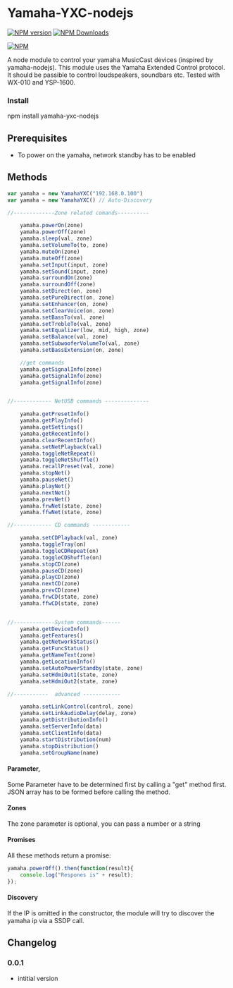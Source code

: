 Yamaha-YXC-nodejs
==================
[![NPM version](http://img.shields.io/npm/v/iobroker.yamaha-yxc-nodejs.svg)](https://npmjs.org/package/yamaha-yxc-nodejs)
[![NPM Downloads](https://img.shields.io/npm/dm/yamaha-yxc-nodejs.svg?style=flat)](https://npmjs.org/package/yamaha-yxc-nodejs)

[![NPM](https://nodei.co/npm/iobroker.milight.png?downloads=true)](https://npmjs.org/package/yamaha-yxc-nodejs)


A node module to control your yamaha MusicCast devices (inspired by yamaha-nodejs).
This module uses the Yamaha Extended Control protocol.
It should be passible to control loudspeakers, soundbars etc.
Tested with WX-010 and YSP-1600. 

### Install
npm install yamaha-yxc-nodejs

## Prerequisites
* To power on the yamaha, network standby has to be enabled


## Methods
```javascript
var yamaha = new YamahaYXC("192.168.0.100")
var yamaha = new YamahaYXC() // Auto-Discovery

//-------------Zone related comands----------

    yamaha.powerOn(zone)
    yamaha.powerOff(zone)
    yamaha.sleep(val, zone)
    yamaha.setVolumeTo(to, zone)
    yamaha.muteOn(zone)
    yamaha.muteOff(zone)
    yamaha.setInput(input, zone)
    yamaha.setSound(input, zone)
    yamaha.surroundOn(zone)
    yamaha.surroundOff(zone)
    yamaha.setDirect(on, zone)
    yamaha.setPureDirect(on, zone)
    yamaha.setEnhancer(on, zone)
    yamaha.setClearVoice(on, zone)
    yamaha.setBassTo(val, zone)
    yamaha.setTrebleTo(val, zone)
    yamaha.setEqualizer(low, mid, high, zone)
    yamaha.setBalance(val, zone)
    yamaha.setSubwooferVolumeTo(val, zone)
    yamaha.setBassExtension(on, zone)

    //get commands
    yamaha.getSignalInfo(zone)
    yamaha.getSignalInfo(zone)
    yamaha.getSignalInfo(zone)


//------------ NetUSB commands --------------

    yamaha.getPresetInfo()
    yamaha.getPlayInfo()
    yamaha.getSettings()
    yamaha.getRecentInfo()
    yamaha.clearRecentInfo()
    yamaha.setNetPlayback(val)
    yamaha.toggleNetRepeat()
    yamaha.toggleNetShuffle()
    yamaha.recallPreset(val, zone)
    yamaha.stopNet()
    yamaha.pauseNet()
    yamaha.playNet()
    yamaha.nextNet()
    yamaha.prevNet()
    yamaha.frwNet(state, zone)
    yamaha.ffwNet(state, zone)

//------------ CD commands ------------

    yamaha.setCDPlayback(val, zone)
    yamaha.toggleTray(on)
    yamaha.toggleCDRepeat(on)
    yamaha.toggleCDShuffle(on)
    yamaha.stopCD(zone)
    yamaha.pauseCD(zone)
    yamaha.playCD(zone)
    yamaha.nextCD(zone)
    yamaha.prevCD(zone)
    yamaha.frwCD(state, zone)
    yamaha.ffwCD(state, zone)


//-------------System commands------
    yamaha.getDeviceInfo()
    yamaha.getFeatures()
    yamaha.getNetworkStatus()
    yamaha.getFuncStatus()
    yamaha.getNameText(zone)
    yamaha.getLocationInfo()
    yamaha.setAutoPowerStandby(state, zone)   
    yamaha.setHdmiOut1(state, zone)
    yamaha.setHdmiOut2(state, zone)

//-----------  advanced ------------

    yamaha.setLinkControl(control, zone)
    yamaha.setLinkAudioDelay(delay, zone)
    yamaha.getDistributionInfo()
    yamaha.setServerInfo(data)
    yamaha.setClientInfo(data)
    yamaha.startDistribution(num)
    yamaha.stopDistribution()
    yamaha.setGroupName(name)

```

#### Parameter, 
Some Parameter have to be determined first by calling a "get" method first.
JSON array has to be formed before calling the method.

#### Zones
The zone parameter is optional, you can pass a number or a string

#### Promises
All these methods return a promise:
```javascript
yamaha.powerOff().then(function(result){
	console.log("Respones is" + result);
});
```

#### Discovery
If the IP is omitted in the constructor, the module will try to discover the yamaha ip via a SSDP call.

## Changelog

### 0.0.1
* intitial version


